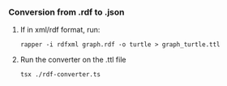 ### Conversion from .rdf to .json

1. If in xml/rdf format, run:
   
    `rapper -i rdfxml graph.rdf -o turtle > graph_turtle.ttl`

2. Run the converter on the .ttl file

    `tsx ./rdf-converter.ts`

